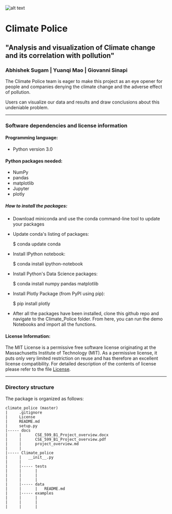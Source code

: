 ![alt text](https://github.com/abhisheksugam/Climate_Police/blob/master/docs/logo.png "Climate_Police ")
# Climate Police
## "Analysis and visualization of Climate change and its correlation with pollution"  

### Abhishek Sugam |  Yuanqi Mao | Giovanni Sinapi

The Climate Police team is eager to make this project as an eye opener for people and companies denying the climate change and the adverse effect of pollution.

Users can visualize our data and results and draw conclusions about this undeniable problem.



----
### Software dependencies and license information

#### Programming language:

- Python version 3.0

#### Python packages needed:

- NumPy
- pandas
- matplotlib
- Jupyter
- plotly

#####  How to install the packages:

- Download miniconda and use the conda command-line tool to update your packages 

- Update conda's listing of packages:

    $ conda update conda

- Install IPython notebook:

    $ conda install ipython-notebook

- Install Python's Data Science packages:

    $ conda install numpy pandas matplotlib

- Install Plotly Package (from PyPI using pip):

    $ pip install plotly


- After all the packages have been installed, clone this github repo and navigate to the Climate_Police folder. From here, you can run the demo Notebooks and import all the functions. 

#### License Information:

The MIT License is a permissive free software license originating at the Massachusetts Institute of Technology (MIT). As a permissive license, it puts only very limited restriction on reuse and has therefore an excellent license compatibility. For detailed description of the contents of license please refer to the file [License](https://github.com/abhisheksugam/Climate_Police/blob/master/License).


----
### Directory structure

The package is organized as follows:
```
climate_police (master)
|     .gitignore
|     License
|     README.md
|     setup.py
|----- docs
|     |      CSE_599_B1_Project_overview.docx
|     |      CSE_599_B1_Project_overview.pdf
|     |      project_overview.md
|     |      
|----- Climate_police
|     |   __init__.py
|     |
|     |----- tests
|     |      |  
|     |      |  
|     |      |    
|     |----- data
|     |      |   README.md 
|     |----- examples 
|     |      |  
|     |      |  
|     |      |  
